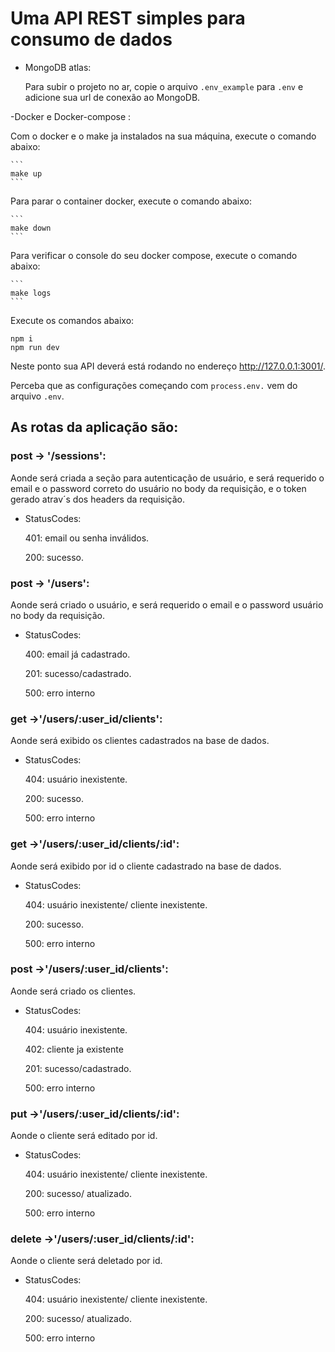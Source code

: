 # Uma API REST simples para consumo de dados
- MongoDB atlas:

  Para subir o projeto no ar, copie o arquivo `.env_example` para `.env` e adicione sua url de conexão ao MongoDB.

-Docker e Docker-compose :

  Com o docker e o make ja instalados na sua máquina, execute o comando abaixo:

    ```
    make up
    ```

  Para parar o container docker, execute o comando abaixo:

    ```
    make down
    ```

  Para verificar o console do seu docker compose, execute o comando abaixo:

    ```
    make logs
    ```

Execute os comandos abaixo:

```
npm i
npm run dev
```

Neste ponto sua API deverá está rodando no endereço http://127.0.0.1:3001/.



Perceba que as configurações começando com `process.env.` vem do arquivo `.env`.

## As rotas da aplicação são:

### post -> '/sessions':
  Aonde será criada a seção para autenticação de usuário, e será requerido o email e o password correto do usuário no body da requisição, e o token gerado atrav´s dos headers da requisição.
  - StatusCodes:

    401: email ou senha inválidos.

    200: sucesso.

### post -> '/users':
  Aonde será criado o usuário, e será requerido o email e o password usuário no body da requisição.
  - StatusCodes:

    400: email já cadastrado.

    201: sucesso/cadastrado.

    500: erro interno

### get ->'/users/:user_id/clients':
  Aonde será exibido os clientes cadastrados na base de dados.
  - StatusCodes:

    404: usuário inexistente.

    200: sucesso.

    500: erro interno

### get ->'/users/:user_id/clients/:id':
  Aonde será exibido por id o cliente cadastrado na base de dados.
  - StatusCodes:

    404: usuário inexistente/ cliente inexistente.

    200: sucesso.

    500: erro interno

### post ->'/users/:user_id/clients':
  Aonde será criado os clientes.
  - StatusCodes:

    404: usuário inexistente.

    402: cliente ja existente

    201: sucesso/cadastrado.

    500: erro interno

### put ->'/users/:user_id/clients/:id':
  Aonde o cliente será editado por id.
  - StatusCodes:

    404: usuário inexistente/ cliente inexistente.

    200: sucesso/ atualizado.

    500: erro interno

### delete ->'/users/:user_id/clients/:id':
  Aonde o cliente será deletado por id.
  - StatusCodes:

    404: usuário inexistente/ cliente inexistente.

    200: sucesso/ atualizado.

    500: erro interno

